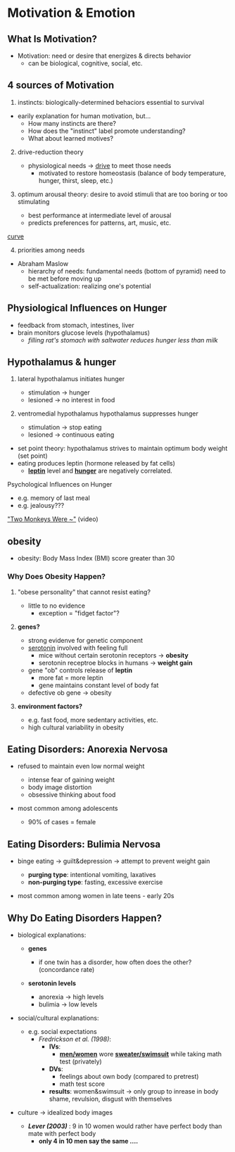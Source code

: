 # Motivation & Emotion

## What Is Motivation?

- Motivation: need or desire that energizes & directs behavior
    - can be biological, cognitive, social, etc.

## 4 sources of Motivation
1. instincts: biologically-determined behaciors essential to survival
- earily explanation for human motivation, but...
    - How many instincts are there?
    - How does the "instinct" label promote understanding?
    - What about learned motives?

2. drive-reduction theory
    - physiological needs -> <u>drive</u> to meet those needs
        - motivated to restore homeostasis (balance of body temperature, hunger, thirst, sleep, etc.)

3. optimum arousal theory: desire to avoid stimuli that are too boring or too stimulating
    - best performance at intermediate level of arousal
    - predicts preferences for patterns, art, music, etc.

[curve](https://www.google.com/url?sa=i&source=images&cd=&cad=rja&uact=8&ved=2ahUKEwiYz_jO15PhAhVYrZ4KHXvhA4cQjRx6BAgBEAU&url=http%3A%2F%2Fwikiofscience.wikidot.com%2Fquasiscience%3Ayerkes-dodson-law&psig=AOvVaw0YCi8TK1AWaDfku08BIudP&ust=1553273167973336)

4. priorities among needs
- Abraham Maslow
    - hierarchy of needs: fundamental needs (bottom of pyramid) need to be met before moving up
    - self-actualization: realizing one's potential

## Physiological Influences on Hunger

- feedback from stomach, intestines, liver
- brain monitors glucose levels (hypothalamus)
    - _filling rat's stomach with saltwater reduces hunger less than milk_

## Hypothalamus & hunger

1. lateral hypothalamus initiates hunger
    - stimulation -> hunger
    - lesioned -> no interest in food

2. ventromedial hypothalamus hypothalamus suppresses hunger
    - stimulation -> stop eating
    - lesioned -> continuous eating

- set point theory: hypothalamus strives to maintain optimum body weight (set point)
- eating produces leptin (hormone released by fat cells)
    - <u>__leptin__</u> level and <u>__hunger__</u> are negatively correlated.

Psychological Influences on Hunger
- e.g. memory of last meal
- e.g. jealousy???

["Two Monkeys Were ~"](https://www.youtube.com/watch?v=fZ7LwYPiA1I) (video)

## obesity

- obesity: Body Mass Index (BMI) score greater than 30

### Why Does Obesity Happen?

1. "obese personality" that cannot resist eating?
    - little to no evidence
        - exception = "fidget factor"?
2. __genes?__
    - strong evidenve for genetic component
    - <u>serotonin</u> involved with feeling full
        - mice without certain serotonin receptors -> __obesity__
        - serotonin receptroe blocks in humans -> __weight gain__
    - gene "ob" controls release of __leptin__
        - more fat = more leptin
        - gene maintains constant level of body fat
    - defective ob gene -> obesity

3. __environment factors?__
    - e.g. fast food, more sedentary activities, etc.
    - high cultural variability in obesity

## Eating Disorders: Anorexia Nervosa

- refused to maintain even low normal weight
    - intense fear of gaining weight
    - body image distortion
    - obsessive thinking about food

- most common among adolescents
    - 90% of cases = female

## Eating Disorders: Bulimia Nervosa

- binge eating -> guilt&depression -> attempt to prevent weight gain
    - __purging type__: intentional vomiting, laxatives
    - __non-purging type__: fasting, excessive exercise

- most common among women in late teens - early 20s

## Why Do Eating Disorders Happen?

- biological explanations:

    - __genes__
        - if one twin has a disorder, how often does the other? (concordance rate)

    - __serotonin levels__
        - anorexia -> high levels
        - bulimia -> low levels

- social/cultural explanations:
    - e.g. social expectations
        - _Fredrickson et al. (1998)_:
            - __IVs__:
                - <u>__men/women__</u> wore <u>__sweater/swimsuit__</u> while taking math test (privately)
            - __DVs__:
                - feelings about own body (compared to pretrest)
                - math test score
            - __results__: women&swimsuit -> only group to inrease in body shame, revulsion, disgust with themselves

- culture -> idealized body images
    - ___Lever (2003)___ : 9 in 10 women would rather have perfect body than mate with perfect body
        - __only 4 in 10 men say the same ....__